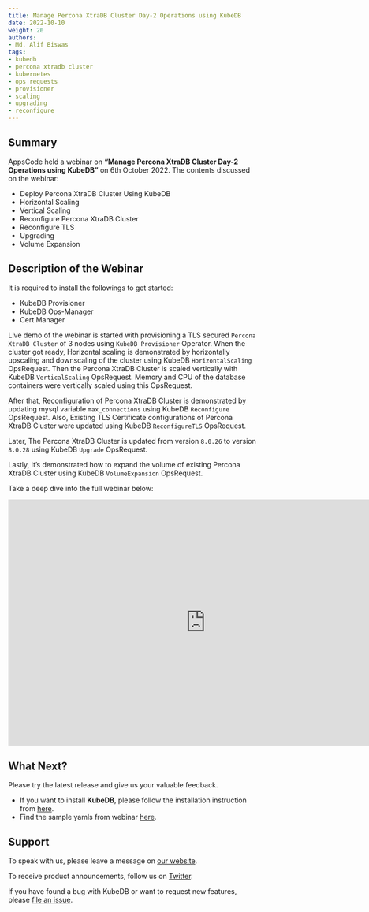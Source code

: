 ```yaml
---
title: Manage Percona XtraDB Cluster Day-2 Operations using KubeDB
date: 2022-10-10
weight: 20
authors:
- Md. Alif Biswas
tags:
- kubedb
- percona xtradb cluster
- kubernetes
- ops requests
- provisioner
- scaling
- upgrading
- reconfigure
---
```


## Summary

AppsCode held a webinar on **“Manage Percona XtraDB Cluster Day-2 Operations using KubeDB”** on 6th October 2022. The contents discussed on the webinar:
- Deploy Percona XtraDB Cluster Using KubeDB
- Horizontal Scaling
- Vertical Scaling
- Reconfigure Percona XtraDB Cluster
- Reconfigure TLS
- Upgrading
- Volume Expansion


## Description of the Webinar

It is required to install the followings to get started:
- KubeDB Provisioner 
- KubeDB Ops-Manager
- Cert Manager

Live demo of the webinar is started with provisioning a TLS secured `Percona XtraDB Cluster` of 3 nodes using `KubeDB Provisioner` Operator.
When the cluster got ready, Horizontal scaling is demonstrated by horizontally upscaling and downscaling of the cluster using KubeDB `HorizontalScaling` OpsRequest. Then the Percona 
XtraDB Cluster is scaled vertically with KubeDB `VerticalScaling` OpsRequest. Memory and CPU of the database containers were vertically scaled using this OpsRequest. 

After that, Reconfiguration of Percona XtraDB Cluster is demonstrated by updating mysql variable `max_connections` using KubeDB `Reconfigure` OpsRequest. Also, Existing TLS Certificate
configurations of Percona XtraDB Cluster were updated using KubeDB `ReconfigureTLS` OpsRequest. 

Later, The Percona XtraDB Cluster is updated from version `8.0.26` to version `8.0.28` using KubeDB `Upgrade` OpsRequest.

Lastly, It’s demonstrated how to expand the volume of existing Percona XtraDB Cluster using KubeDB `VolumeExpansion` OpsRequest.

  Take a deep dive into the full webinar below:

<iframe style="height: 500px; width: 800px" src="https://youtube.com/embed/PsMbpDHg_oU" title="YouTube video player" frameborder="0" allow="accelerometer; autoplay; clipboard-write; encrypted-media; gyroscope; picture-in-picture" allowfullscreen></iframe>

## What Next?

Please try the latest release and give us your valuable feedback.

* If you want to install **KubeDB**, please follow the installation instruction from [here](https://kubedb.com/docs).
* Find the sample yamls from webinar [here](https://github.com/kubedb/project/tree/master/demo/perconaxtradb/webinar-2022.10.06).


## Support

To speak with us, please leave a message on [our website](https://appscode.com/contact/).

To receive product announcements, follow us on [Twitter](https://twitter.com/KubeVault).

If you have found a bug with KubeDB or want to request new features, please [file an issue](https://github.com/kubedb/project/issues/new).
